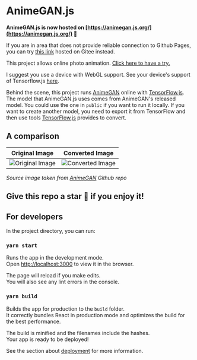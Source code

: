 
# AnimeGAN.js

**AnimeGAN.js is now hosted on [https://animegan.js.org/](https://animegan.js.org/) 🥳**

If you are in area that does not provide reliable connection to Github Pages, you can try [this link](https://longlian.gitee.io/) hosted on Gitee instead.

This project allows online photo animation. [Click here to have a try.](https://animegan.js.org)

I suggest you use a device with WebGL support. See your device's support of Tensorflow.js [here](https://js.tensorflow.org/debug/).

Behind the scene, this project runs [AnimeGAN](https://github.com/TachibanaYoshino/AnimeGAN) online with [TensorFlow.js](https://www.tensorflow.org/js). The model that AnimeGAN.js uses comes from AnimeGAN's released model. You could use the one in `public` if you want to run it locally. If you want to create another model, you need to export it from TensorFlow and then use tools [TensorFlow.js](https://www.tensorflow.org/js) provides to convert.

## A comparison

Original Image             |  Converted Image
:-------------------------:|:-------------------------:
![Original Image](https://raw.githubusercontent.com/TonyLianLong/AnimeGAN.js/master/assets/original.png) | ![Converted Image](https://raw.githubusercontent.com/TonyLianLong/AnimeGAN.js/master/assets/converted.png)



*Source image taken from [AnimeGAN](https://github.com/TachibanaYoshino/AnimeGAN) Github repo*

## Give this repo a star 🌟 if you enjoy it!

## For developers

In the project directory, you can run:

### `yarn start`

Runs the app in the development mode.<br />
Open [http://localhost:3000](http://localhost:3000) to view it in the browser.

The page will reload if you make edits.<br />
You will also see any lint errors in the console.

### `yarn build`

Builds the app for production to the `build` folder.<br />
It correctly bundles React in production mode and optimizes the build for the best performance.

The build is minified and the filenames include the hashes.<br />
Your app is ready to be deployed!

See the section about [deployment](https://facebook.github.io/create-react-app/docs/deployment) for more information.

